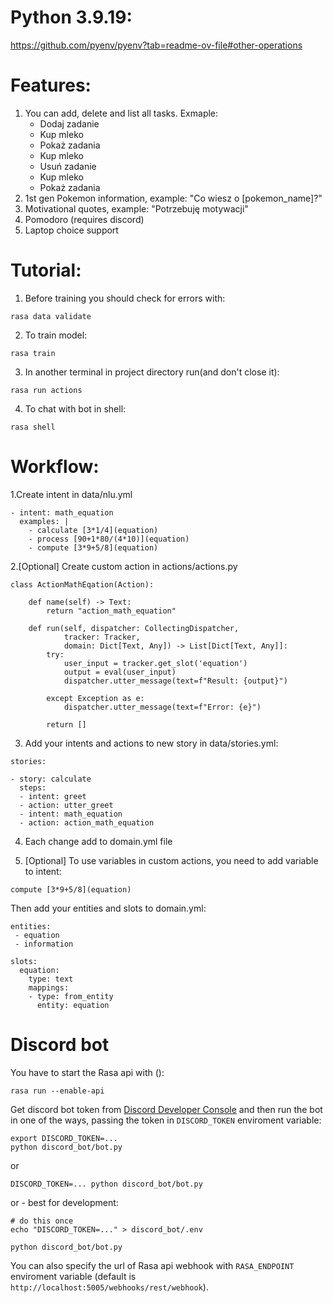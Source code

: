# Python 3.9.19:
https://github.com/pyenv/pyenv?tab=readme-ov-file#other-operations

# Features:
1. You can add, delete and list all tasks. Exmaple:
   - Dodaj zadanie
   - Kup mleko
   - Pokaż zadania
   - Kup mleko
   - Usuń zadanie
   - Kup mleko
   - Pokaż zadania
2. 1st gen Pokemon information, example: "Co wiesz o [pokemon_name]?"
3. Motivational quotes, example: "Potrzebuję motywacji"
4. Pomodoro (requires discord)
5. Laptop choice support

# Tutorial:
1. Before training you should check for errors with:
```
rasa data validate
```
2. To train model:
```
rasa train
```
3. In another terminal in project directory run(and don't close it):
```
rasa run actions
```
4.  To chat with bot in shell:
```
rasa shell
```

# Workflow:

1.Create intent in data/nlu.yml
```
- intent: math_equation
  examples: |
    - calculate [3*1/4](equation)
    - process [90+1*80/(4*10)](equation)
    - compute [3*9+5/8](equation)
```
2.[Optional] Create custom action in actions/actions.py
```
class ActionMathEqation(Action):

    def name(self) -> Text:
        return "action_math_equation"

    def run(self, dispatcher: CollectingDispatcher,
            tracker: Tracker,
            domain: Dict[Text, Any]) -> List[Dict[Text, Any]]:
        try:
            user_input = tracker.get_slot('equation')
            output = eval(user_input)
            dispatcher.utter_message(text=f"Result: {output}")

        except Exception as e:
            dispatcher.utter_message(text=f"Error: {e}")

        return []
```
3. Add your intents and actions to new story in data/stories.yml:
```
stories:

- story: calculate
  steps:
  - intent: greet
  - action: utter_greet
  - intent: math_equation
  - action: action_math_equation
```
4. Each change add to domain.yml file

5. [Optional] To use variables in custom actions, you need to add variable to intent:
```
compute [3*9+5/8](equation)
```
Then add your entities and slots to domain.yml:
```
entities:
 - equation
 - information

slots:
  equation:
    type: text
    mappings:
    - type: from_entity
      entity: equation
```

# Discord bot

You have to start the Rasa api with ():

```console
rasa run --enable-api
```

Get discord bot token from [Discord Developer
Console](https://discord.com/developers/) and then run the bot in one of the
ways, passing the token in `DISCORD_TOKEN` enviroment variable:

```console
export DISCORD_TOKEN=...
python discord_bot/bot.py
```

or

```console
DISCORD_TOKEN=... python discord_bot/bot.py
```

or - best for development:

```console
# do this once
echo "DISCORD_TOKEN=..." > discord_bot/.env

python discord_bot/bot.py
```

You can also specify the url of Rasa api webhook with `RASA_ENDPOINT`
enviroment variable (default is
`http://localhost:5005/webhooks/rest/webhook`).
